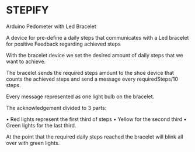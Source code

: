 # STEPIFY
Arduino Pedometer with Led Bracelet

A device for pre-define a daily steps that communicates with a Led bracelet for positive Feedback regarding achieved steps


With the bracelet device we set the desired amount of daily steps that we want to achieve.

The bracelet sends the required steps amount to the shoe device that counts the achieved steps and send a message every requiredSteps/10 steps.

Every message represented as one light bulb on the bracelet.

The acknowledgement divided to 3 parts:

•	Red lights represent the first third of steps
•	Yellow for the second third 
•	Green lights for the last third.

At the point that the required daily steps reached the bracelet will blink all over with green lights.
